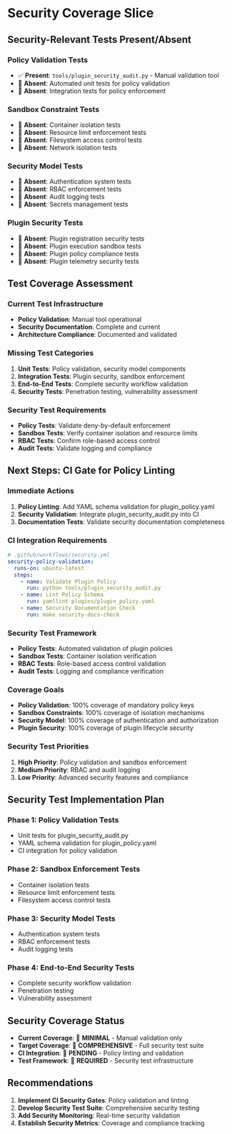 # Security Coverage Slice

## Security-Relevant Tests Present/Absent

### Policy Validation Tests
- ✅ **Present**: `tools/plugin_security_audit.py` - Manual validation tool
- 🔄 **Absent**: Automated unit tests for policy validation
- 🔄 **Absent**: Integration tests for policy enforcement

### Sandbox Constraint Tests
- 🔄 **Absent**: Container isolation tests
- 🔄 **Absent**: Resource limit enforcement tests
- 🔄 **Absent**: Filesystem access control tests
- 🔄 **Absent**: Network isolation tests

### Security Model Tests
- 🔄 **Absent**: Authentication system tests
- 🔄 **Absent**: RBAC enforcement tests
- 🔄 **Absent**: Audit logging tests
- 🔄 **Absent**: Secrets management tests

### Plugin Security Tests
- 🔄 **Absent**: Plugin registration security tests
- 🔄 **Absent**: Plugin execution sandbox tests
- 🔄 **Absent**: Plugin policy compliance tests
- 🔄 **Absent**: Plugin telemetry security tests

## Test Coverage Assessment

### Current Test Infrastructure
- **Policy Validation**: Manual tool operational
- **Security Documentation**: Complete and current
- **Architecture Compliance**: Documented and validated

### Missing Test Categories
1. **Unit Tests**: Policy validation, security model components
2. **Integration Tests**: Plugin security, sandbox enforcement
3. **End-to-End Tests**: Complete security workflow validation
4. **Security Tests**: Penetration testing, vulnerability assessment

### Security Test Requirements
- **Policy Tests**: Validate deny-by-default enforcement
- **Sandbox Tests**: Verify container isolation and resource limits
- **RBAC Tests**: Confirm role-based access control
- **Audit Tests**: Validate logging and compliance

## Next Steps: CI Gate for Policy Linting

### Immediate Actions
1. **Policy Linting**: Add YAML schema validation for plugin_policy.yaml
2. **Security Validation**: Integrate plugin_security_audit.py into CI
3. **Documentation Tests**: Validate security documentation completeness

### CI Integration Requirements
```yaml
# .github/workflows/security.yml
security-policy-validation:
  runs-on: ubuntu-latest
  steps:
    - name: Validate Plugin Policy
      run: python tools/plugin_security_audit.py
    - name: Lint Policy Schema
      run: yamllint plugins/plugin_policy.yaml
    - name: Security Documentation Check
      run: make security-docs-check
```

### Security Test Framework
- **Policy Tests**: Automated validation of plugin policies
- **Sandbox Tests**: Container isolation verification
- **RBAC Tests**: Role-based access control validation
- **Audit Tests**: Logging and compliance verification

### Coverage Goals
- **Policy Validation**: 100% coverage of mandatory policy keys
- **Sandbox Constraints**: 100% coverage of isolation mechanisms
- **Security Model**: 100% coverage of authentication and authorization
- **Plugin Security**: 100% coverage of plugin lifecycle security

### Security Test Priorities
1. **High Priority**: Policy validation and sandbox enforcement
2. **Medium Priority**: RBAC and audit logging
3. **Low Priority**: Advanced security features and compliance

## Security Test Implementation Plan

### Phase 1: Policy Validation Tests
- Unit tests for plugin_security_audit.py
- YAML schema validation for plugin_policy.yaml
- CI integration for policy validation

### Phase 2: Sandbox Enforcement Tests
- Container isolation tests
- Resource limit enforcement tests
- Filesystem access control tests

### Phase 3: Security Model Tests
- Authentication system tests
- RBAC enforcement tests
- Audit logging tests

### Phase 4: End-to-End Security Tests
- Complete security workflow validation
- Penetration testing
- Vulnerability assessment

## Security Coverage Status
- **Current Coverage**: 🔄 **MINIMAL** - Manual validation only
- **Target Coverage**: 🎯 **COMPREHENSIVE** - Full security test suite
- **CI Integration**: 🔄 **PENDING** - Policy linting and validation
- **Test Framework**: 🔄 **REQUIRED** - Security test infrastructure

## Recommendations
1. **Implement CI Security Gates**: Policy validation and linting
2. **Develop Security Test Suite**: Comprehensive security testing
3. **Add Security Monitoring**: Real-time security validation
4. **Establish Security Metrics**: Coverage and compliance tracking
